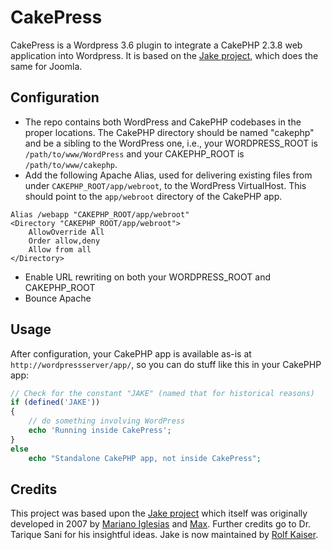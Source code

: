 CakePress
=========

CakePress is a Wordpress 3.6 plugin to integrate a CakePHP 2.3.8 web application into Wordpress.  It is based on the [Jake project](https://github.com/rkaiser0324/jake), which does the same for Joomla.

## Configuration

- The repo contains both WordPress and CakePHP codebases in the proper locations.  The CakePHP directory should be named "cakephp" and be a sibling to the WordPress one, i.e., your WORDPRESS_ROOT is `/path/to/www/WordPress` and your CAKEPHP_ROOT is `/path/to/www/cakephp`.
- Add the following Apache Alias, used for delivering existing files from under `CAKEPHP_ROOT/app/webroot`, to the WordPress VirtualHost. This should point to the `app/webroot` directory of the CakePHP app.

```
Alias /webapp "CAKEPHP_ROOT/app/webroot"
<Directory "CAKEPHP_ROOT/app/webroot">
    AllowOverride All
    Order allow,deny
    Allow from all
</Directory>
```
- Enable URL rewriting on both your WORDPRESS_ROOT and CAKEPHP_ROOT
- Bounce Apache


## Usage

After configuration, your CakePHP app is available as-is at `http://wordpressserver/app/`, so you can do stuff like this in your CakePHP app:
```php
// Check for the constant "JAKE" (named that for historical reasons)
if (defined('JAKE'))  
{
    // do something involving WordPress
    echo 'Running inside CakePress';
}
else
    echo "Standalone CakePHP app, not inside CakePress";
```

## Credits

This project was based upon the [Jake project](https://github.com/rkaiser0324/jake) which itself was originally developed in 2007 by [Mariano Iglesias](https://github.com/mariano) and [Max](http://www.gigapromoters.com/blog/). Further credits go to Dr. Tarique Sani for his insightful ideas.  Jake is now maintained by [Rolf Kaiser](http://blog.echothis.com).
